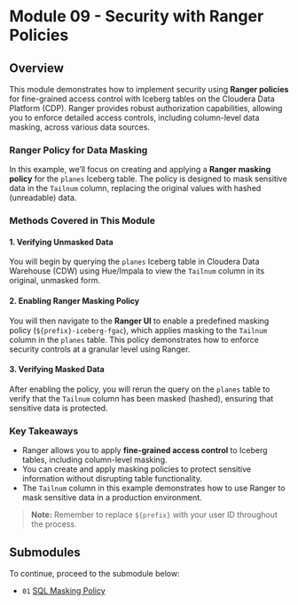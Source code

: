 # Module 09 - Security with Ranger Policies

## Overview

This module demonstrates how to implement security using **Ranger policies** for fine-grained access control with Iceberg tables on the Cloudera Data Platform (CDP). Ranger provides robust authorization capabilities, allowing you to enforce detailed access controls, including column-level data masking, across various data sources.

### Ranger Policy for Data Masking

In this example, we’ll focus on creating and applying a **Ranger masking policy** for the `planes` Iceberg table. The policy is designed to mask sensitive data in the `Tailnum` column, replacing the original values with hashed (unreadable) data.

### Methods Covered in This Module

#### 1. Verifying Unmasked Data

You will begin by querying the `planes` Iceberg table in Cloudera Data Warehouse (CDW) using Hue/Impala to view the `Tailnum` column in its original, unmasked form.

#### 2. Enabling Ranger Masking Policy

You will then navigate to the **Ranger UI** to enable a predefined masking policy (`${prefix}-iceberg-fgac`), which applies masking to the `Tailnum` column in the `planes` table. This policy demonstrates how to enforce security controls at a granular level using Ranger.

#### 3. Verifying Masked Data

After enabling the policy, you will rerun the query on the `planes` table to verify that the `Tailnum` column has been masked (hashed), ensuring that sensitive data is protected.

### Key Takeaways

- Ranger allows you to apply **fine-grained access control** to Iceberg tables, including column-level masking.
- You can create and apply masking policies to protect sensitive information without disrupting table functionality.
- The `Tailnum` column in this example demonstrates how to use Ranger to mask sensitive data in a production environment.

> **Note:** Remember to replace `${prefix}` with your user ID throughout the process.

## Submodules

To continue, proceed to the submodule below:


- `01` [SQL Masking Policy](masking_policy_SQL.md)
